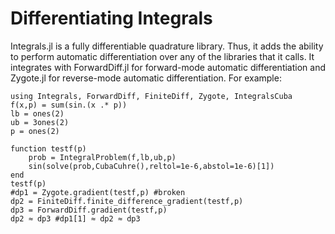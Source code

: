 # Differentiating Integrals

Integrals.jl is a fully differentiable quadrature library. Thus, it adds the
ability to perform automatic differentiation over any of the libraries that it
calls. It integrates with ForwardDiff.jl for forward-mode automatic differentiation
and Zygote.jl for reverse-mode automatic differentiation. For example:

``` @example AD
using Integrals, ForwardDiff, FiniteDiff, Zygote, IntegralsCuba
f(x,p) = sum(sin.(x .* p))
lb = ones(2)
ub = 3ones(2)
p = ones(2)

function testf(p)
    prob = IntegralProblem(f,lb,ub,p)
    sin(solve(prob,CubaCuhre(),reltol=1e-6,abstol=1e-6)[1])
end
testf(p)
#dp1 = Zygote.gradient(testf,p) #broken
dp2 = FiniteDiff.finite_difference_gradient(testf,p)
dp3 = ForwardDiff.gradient(testf,p)
dp2 ≈ dp3 #dp1[1] ≈ dp2 ≈ dp3
```